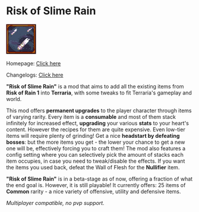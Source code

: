 # Risk of Slime Rain

![icon](https://raw.githubusercontent.com/GodHybrid/RiskOfSlimeRain/master/icon.png)

Homepage: [Click here](https://forums.terraria.org/index.php?threads/wip-risk-of-slime-rain-risk-of-rain-in-terraria.80382/)

Changelogs: [Click here](https://github.com/GodHybrid/RiskOfSlimeRain/blob/master/changelogs.md#changelogs)

**"Risk of Slime Rain"** is a mod that aims to add all the existing items from **Risk of Rain 1** into **Terraria**, with some tweaks to fit Terraria's gameplay and world. 

This mod offers **permanent upgrades** to the player character through items of varying rarity. Every item is a **consumable** and most of them stack infinitely for increased effect, **upgrading** your various **stats** to your heart's content. 
However the recipes for them are quite expensive. Even low-tier items will require plenty of grinding! Get a nice **headstart by defeating bosses**: but the more items you get - the lower your chance to get a new one will be, effectively forcing you to craft them!
The mod also features a config setting where you can selectively pick the amount of stacks each item occupies, in case you need to tweak/disable the effects. If you want the items you used back, defeat the Wall of Flesh for the **Nullifier** item.

**"Risk of Slime Rain"** is in a beta-stage as of now, offering a fraction of what the end goal is. However, it is still playable! It currently offers:
25 items of **Common** rarity - a nice variety of offensive, utility and defensive items.


_Multiplayer compatible, no pvp support._